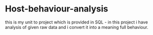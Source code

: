 # Host-behaviour-analysis
this is my unit to project which is provided in SQL - in this project i have analysis of given raw data and i convert it into a meaning full behaviour.
